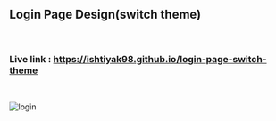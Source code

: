 ## Login Page Design(switch theme)

<br>

### Live link : https://ishtiyak98.github.io/login-page-switch-theme

<br>

![login](https://user-images.githubusercontent.com/56845656/195560712-5d58054a-793a-4ee7-97ec-c4e33a6dcf42.gif)
